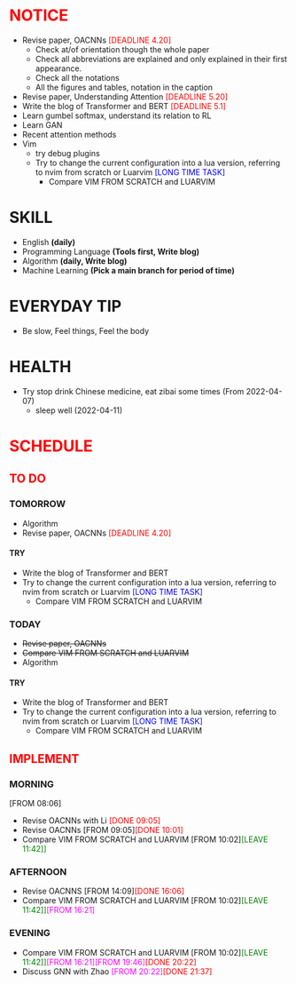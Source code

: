 # <font color=red>NOTICE</font>

- Revise paper, OACNNs <font color=red>[DEADLINE 4.20]</font>
  - Check at/of orientation though the whole paper
  - Check all abbreviations are explained and only explained in their first
    appearance.
  - Check all the notations
  - All the figures and tables, notation in the caption
- Revise paper, Understanding Attention <font color=red>[DEADLINE 5.20]</font>
- Write the blog of Transformer and BERT <font color=red>[DEADLINE 5.1]</font>
- Learn gumbel softmax, understand its relation to RL
- Learn GAN
- Recent attention methods
- Vim
  - try debug plugins
  - Try to change the current configuration into a lua version, referring to
    nvim from scratch or Luarvim <font color=blue>[LONG TIME TASK]</font>
    - Compare VIM FROM SCRATCH and LUARVIM

# SKILL

- English **(daily)**
- Programming Language **(Tools first, Write blog)**
- Algorithm **(daily, Write blog)**
- Machine Learning **(Pick a main branch for period of time)**

# EVERYDAY TIP

- Be slow, Feel things, Feel the body

# HEALTH

- Try stop drink Chinese medicine, eat zibai some times (From 2022-04-07)
  - sleep well (2022-04-11)

# <font color=red>SCHEDULE</font>

## <font color=red>TO DO</font>

### TOMORROW

- Algorithm
- Revise paper, OACNNs <font color=red>[DEADLINE 4.20]</font>

#### TRY

- Write the blog of Transformer and BERT
- Try to change the current configuration into a lua version, referring to nvim
  from scratch or Luarvim <font color=blue>[LONG TIME TASK]</font>
  - Compare VIM FROM SCRATCH and LUARVIM

### TODAY

- ~~Revise paper, OACNNs~~
- ~~Compare VIM FROM SCRATCH and LUARVIM~~
- Algorithm

#### TRY

- Write the blog of Transformer and BERT
- Try to change the current configuration into a lua version, referring to nvim
  from scratch or Luarvim <font color=blue>[LONG TIME TASK]</font>
  - Compare VIM FROM SCRATCH and LUARVIM

## <font color=red>IMPLEMENT</font>

### MORNING

[FROM 08:06]

- Revise OACNNs with Li <font color=red>[DONE 09:05]</font>
- Revise OACNNs [FROM 09:05]<font color=red>[DONE 10:01]</font>
- Compare VIM FROM SCRATCH and LUARVIM [FROM 10:02]<font color=green>[LEAVE
  11:42]]</font>

### AFTERNOON

- Revise OACNNS [FROM 14:09]<font color=red>[DONE 16:06]</font>
- Compare VIM FROM SCRATCH and LUARVIM [FROM 10:02]<font color=green>[LEAVE
  11:42]]</font><font color=magenta>[FROM 16:21]</font>

### EVENING

- Compare VIM FROM SCRATCH and LUARVIM [FROM 10:02]<font color=green>[LEAVE
  11:42]]</font><font color=magenta>[FROM 16:21]</font><font color=magenta>[FROM
  19:46]</font><font color=red>[DONE 20:22]</font>
- Discuss GNN with Zhao <font color=magenta>[FROM
  20:22]</font><font color=red>[DONE 21:37]</font>
